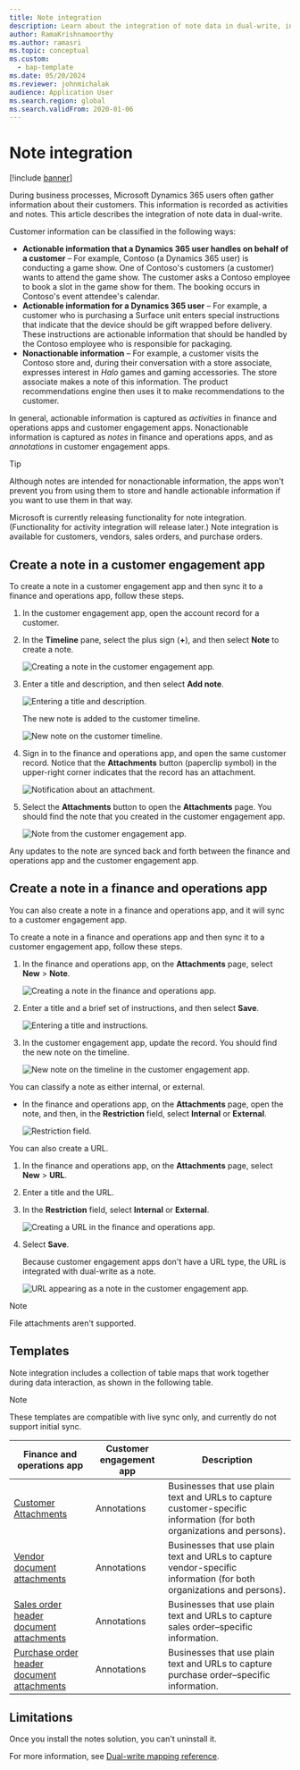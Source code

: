 ```yaml
---
title: Note integration
description: Learn about the integration of note data in dual-write, including an outline on creating a note in a customer engagement app.
author: RamaKrishnamoorthy
ms.author: ramasri
ms.topic: conceptual
ms.custom: 
  - bap-template
ms.date: 05/20/2024
ms.reviewer: johnmichalak
audience: Application User
ms.search.region: global
ms.search.validFrom: 2020-01-06
---
```


# Note integration

[!include [banner](../../../finance/includes/banner.md)]

During business processes, Microsoft Dynamics 365 users often gather information about their customers. This information is recorded as activities and notes. This article describes the integration of note data in dual-write.

Customer information can be classified in the following ways:

+ **Actionable information that a Dynamics 365 user handles on behalf of a customer** – For example, Contoso (a Dynamics 365 user) is conducting a game show. One of Contoso's customers (a customer) wants to attend the game show. The customer asks a Contoso employee to book a slot in the game show for them. The booking occurs in Contoso's event attendee's calendar.
+ **Actionable information for a Dynamics 365 user** – For example, a customer who is purchasing a Surface unit enters special instructions that indicate that the device should be gift wrapped before delivery. These instructions are actionable information that should be handled by the Contoso employee who is responsible for packaging.
+ **Nonactionable information** – For example, a customer visits the Contoso store and, during their conversation with a store associate, expresses interest in *Halo* games and gaming accessories. The store associate makes a note of this information. The product recommendations engine then uses it to make recommendations to the customer.

In general, actionable information is captured as *activities* in finance and operations apps and customer engagement apps. Nonactionable information is captured as *notes* in finance and operations apps, and as *annotations* in customer engagement apps.

> [!TIP]
> Although notes are intended for nonactionable information, the apps won't prevent you from using them to store and handle actionable information if you want to use them in that way.

Microsoft is currently releasing functionality for note integration. (Functionality for activity integration will release later.) Note integration is available for customers, vendors, sales orders, and purchase orders.

## Create a note in a customer engagement app

To create a note in a customer engagement app and then sync it to a finance and operations app, follow these steps.

1. In the customer engagement app, open the account record for a customer.
2. In the **Timeline** pane, select the plus sign (**+**), and then select **Note** to create a note.

    ![Creating a note in the customer engagement app.](../../dev-itpro/data-entities/dual-write/media/notes-ce-1.png)

3. Enter a title and description, and then select **Add note**.

    ![Entering a title and description.](../../dev-itpro/data-entities/dual-write/media/notes-ce-2.png)

    The new note is added to the customer timeline.

    ![New note on the customer timeline.](../../dev-itpro/data-entities/dual-write/media/notes-ce-3.png)

4. Sign in to the finance and operations app, and open the same customer record. Notice that the **Attachments** button (paperclip symbol) in the upper-right corner indicates that the record has an attachment.

    ![Notification about an attachment.](../../dev-itpro/data-entities/dual-write/media/notes-ce-4.png)

5. Select the **Attachments** button to open the **Attachments** page. You should find the note that you created in the customer engagement app.

    ![Note from the customer engagement app.](../../dev-itpro/data-entities/dual-write/media/notes-ce-5.png)

Any updates to the note are synced back and forth between the finance and operations app and the customer engagement app.

## Create a note in a finance and operations app

You can also create a note in a finance and operations app, and it will sync to a customer engagement app.

To create a note in a finance and operations app and then sync it to a customer engagement app, follow these steps.

1. In the finance and operations app, on the **Attachments** page, select **New** \> **Note**.

    ![Creating a note in the finance and operations app.](../../dev-itpro/data-entities/dual-write/media/notes-fo-1.png)

2. Enter a title and a brief set of instructions, and then select **Save**.

    ![Entering a title and instructions.](../../dev-itpro/data-entities/dual-write/media/notes-fo-2.png)

3. In the customer engagement app, update the record. You should find the new note on the timeline.

    ![New note on the timeline in the customer engagement app.](../../dev-itpro/data-entities/dual-write/media/notes-fo-3.png)

You can classify a note as either internal, or external.

- In the finance and operations app, on the **Attachments** page, open the note, and then, in the **Restriction** field, select **Internal** or **External**.

    ![Restriction field.](../../dev-itpro/data-entities/dual-write/media/notes-fo-4.png)

You can also create a URL.

1. In the finance and operations app, on the **Attachments** page, select **New** \> **URL**.
2. Enter a title and the URL.
3. In the **Restriction** field, select **Internal** or **External**.

    ![Creating a URL in the finance and operations app.](../../dev-itpro/data-entities/dual-write/media/notes-fo-5.png)

4. Select **Save**.

    Because customer engagement apps don't have a URL type, the URL is integrated with dual-write as a note.

    ![URL appearing as a note in the customer engagement app.](../../dev-itpro/data-entities/dual-write/media/notes-ce-6.png)

> [!NOTE]
> File attachments aren't supported.

## Templates

Note integration includes a collection of table maps that work together during data interaction, as shown in the following table.

> [!NOTE]
> These templates are compatible with live sync only, and currently do not support initial sync.

| Finance and operations app | Customer engagement app | Description |
|----------------------------|-------------------------|-------------|
| [Customer Attachments](../../dev-itpro/data-entities/dual-write/mapping-reference.md#230) | Annotations | Businesses that use plain text and URLs to capture customer-specific information (for both organizations and persons). |
| [Vendor document attachments](../../dev-itpro/data-entities/dual-write/mapping-reference.md#231) | Annotations | Businesses that use plain text and URLs to capture vendor-specific information (for both organizations and persons). |
| [Sales order header document attachments](../../dev-itpro/data-entities/dual-write/mapping-reference.md#229) | Annotations | Businesses that use plain text and URLs to capture sales order–specific information. |
| [Purchase order header document attachments](../../dev-itpro/data-entities/dual-write/mapping-reference.md#232) | Annotations | Businesses that use plain text and URLs to capture purchase order–specific information. |

## Limitations

Once you install the notes solution, you can't uninstall it. 

For more information, see [Dual-write mapping reference](../../dev-itpro/data-entities/dual-write/mapping-reference.md).

